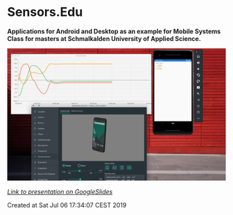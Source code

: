 # Sensors.Edu

**Applications for Android and Desktop as an example for Mobile Systems Class for masters at Schmalkalden University of Applied Science.**

![Both apps](screenshots/apps.jpg)

*[Link to presentation on GoogleSlides](https://docs.google.com/presentation/d/1Ygt7GDcUwLcNFIzwa9xeP_fxI7hb5iAJ7cdLqeheb-4/edit?usp=sharing "Google Slides")*

Created at Sat Jul 06 17:34:07 CEST 2019